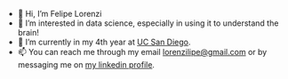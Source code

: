 - 👋 Hi, I’m Felipe Lorenzi
- 👀 I’m interested in data science, especially in using it to understand the brain!
- 🌱 I’m currently in my 4th year at <a href='ucsd.edu'>UC San Diego</a>.
- 📫 You can reach me through my email lorenzilipe@gmail.com or by messaging me on <a href='https://www.linkedin.com/in/felipe-lorenzi/'>my linkedin profile</a>.

<!---
lorenzilipe/lorenzilipe is a ✨ special ✨ repository because its `README.md` (this file) appears on your GitHub profile.
You can click the Preview link to take a look at your changes.
--->
